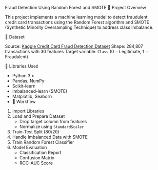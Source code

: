 Fraud Detection Using Random Forest and SMOTE
📌 Project Overview

This project implements a machine learning model to detect fraudulent credit card transactions using the Random Forest algorithm and SMOTE (Synthetic Minority Oversampling Technique) to address class imbalance.

 📁 Dataset

Source: [Kaggle Credit Card Fraud Detection Dataset](https://www.kaggle.com/mlg-ulb/creditcardfraud)
Shape: 284,807 transactions with 30 features
Target variable: `Class` (0 = Legitimate, 1 = Fraudulent)

🔧 Libraries Used
- Python 3.x
- Pandas, NumPy
- Scikit-learn
- Imbalanced-learn (SMOTE)
- Matplotlib, Seaborn
- 
  🔁 Workflow

1. Import Libraries
2. Load and Prepare Dataset
   - Drop target column from features
   - Normalize using `StandardScaler`
3. Train-Test Split (80/20)
4. Handle Imbalanced Data with SMOTE
5. Train Random Forest Classifier
6. Model Evaluation
   - Classification Report
   - Confusion Matrix
   - ROC-AUC Score
